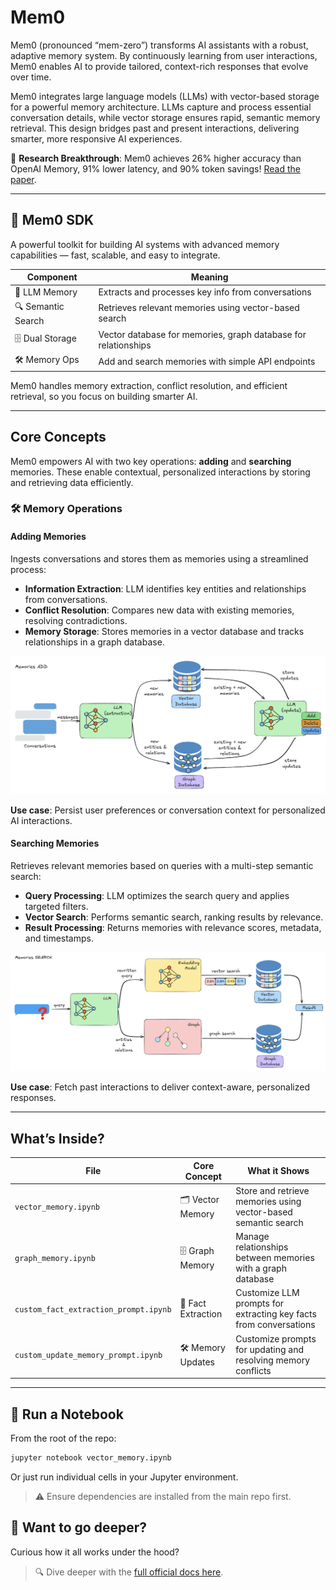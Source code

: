 # Mem0

Mem0 (pronounced “mem-zero”) transforms AI assistants with a robust, adaptive memory system. By continuously learning from user interactions, Mem0 enables AI to provide tailored, context-rich responses that evolve over time.

Mem0 integrates large language models (LLMs) with vector-based storage for a powerful memory architecture. LLMs capture and process essential conversation details, while vector storage ensures rapid, semantic memory retrieval. This design bridges past and present interactions, delivering smarter, more responsive AI experiences.

📢 **Research Breakthrough**: Mem0 achieves 26% higher accuracy than OpenAI Memory, 91% lower latency, and 90% token savings! [Read the paper](https://docs.mem0.ai/research).

---

## 🚀 Mem0 SDK

A powerful toolkit for building AI systems with advanced memory capabilities — fast, scalable, and easy to integrate.

| Component        | Meaning                                                                 |
|-----------------|-------------------------------------------------------------------------|
| 🧠 LLM Memory    | Extracts and processes key info from conversations                      |
| 🔍 Semantic Search | Retrieves relevant memories using vector-based search                  |
| 🗄️ Dual Storage  | Vector database for memories, graph database for relationships          |
| 🛠️ Memory Ops    | Add and search memories with simple API endpoints                       |

Mem0 handles memory extraction, conflict resolution, and efficient retrieval, so you focus on building smarter AI.

---

## Core Concepts

Mem0 empowers AI with two key operations: **adding** and **searching** memories. These enable contextual, personalized interactions by storing and retrieving data efficiently.

### 🛠️ Memory Operations

#### Adding Memories
Ingests conversations and stores them as memories using a streamlined process:

- **Information Extraction**: LLM identifies key entities and relationships from conversations.
- **Conflict Resolution**: Compares new data with existing memories, resolving contradictions.
- **Memory Storage**: Stores memories in a vector database and tracks relationships in a graph database.

![Adding Memories Diagram](../../assets/mem0_adding_memories.png)

**Use case**: Persist user preferences or conversation context for personalized AI interactions.

#### Searching Memories
Retrieves relevant memories based on queries with a multi-step semantic search:

- **Query Processing**: LLM optimizes the search query and applies targeted filters.
- **Vector Search**: Performs semantic search, ranking results by relevance.
- **Result Processing**: Returns memories with relevance scores, metadata, and timestamps.

![Searching Memories Diagram](../../assets/mem0_searching_memories.png)

**Use case**: Fetch past interactions to deliver context-aware, personalized responses.

---

## What’s Inside?

| File                           | Core Concept            | What it Shows                                                    |
|--------------------------------|-------------------------|------------------------------------------------------------------|
| `vector_memory.ipynb`          | 🗂️ Vector Memory        | Store and retrieve memories using vector-based semantic search   |
| `graph_memory.ipynb`           | 🗄️ Graph Memory         | Manage relationships between memories with a graph database      |
| `custom_fact_extraction_prompt.ipynb` | 🧠 Fact Extraction | Customize LLM prompts for extracting key facts from conversations |
| `custom_update_memory_prompt.ipynb` | 🛠️ Memory Updates   | Customize prompts for updating and resolving memory conflicts     |

---

## 🚀 Run a Notebook

From the root of the repo:

```bash
jupyter notebook vector_memory.ipynb
```

Or just run individual cells in your Jupyter environment.

> ⚠️ Ensure dependencies are installed from the main repo first.

## 🤔 Want to go deeper?

Curious how it all works under the hood?
> 🔍 Dive deeper with the [full official docs here](https://docs.mem0.ai/overview).
